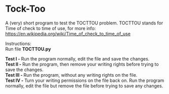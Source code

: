 # Tock-Too
A (very) short program to test the TOCTTOU problem.
TOCTTOU stands for Time of check to time of use, for more info: https://en.wikipedia.org/wiki/Time_of_check_to_time_of_use

Instructions:<br>
Run file <b>TOCTTOU.py</b>

<b>Test I - </b>Run the program normally, edit the file and save the changes.<br>
<b>Test II - </b>Run the program, then remove your writing rights before trying to save the changes.<br>
<b>Test III - </b>Run the program, without any writing rights on the file.<br>
<b>Test IV - </b>Turn your writing permissions on the file back on. Run the program normally, edit the file but remove the file before trying to save any changes.<br>

